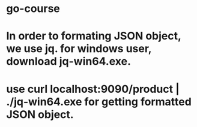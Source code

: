 # go-course
# In order to formating JSON object, we use jq. for windows user, download **jq-win64.exe**.
# use **curl localhost:9090/product | ./jq-win64.exe** for getting formatted JSON object.
